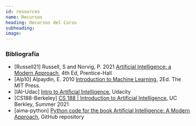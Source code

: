 ```yaml
---
id: resources
name: Recursos
heading: Recursos del Curso
subheading: 
image: 
---
```


### Bibliografía


* [Russell21] Russell, S and Norvig, P. 2021 [Artificial Intelligence: a Modern Approach](http://aima.cs.berkeley.edu/), 4th Ed, Prentice-Hall
* [Alp10] Alpaydin, E. 2010 [Introduction to Machine Learning](http://www.cmpe.boun.edu.tr/~ethem/i2ml2e/), 2Ed. The MIT Press.
* [IAI-Udac] [Intro to Artificial Intelligence](https://www.udacity.com/course/intro-to-artificial-intelligence--cs271), Udacity
* [CS188-Berkeley] [CS 188 | Introduction to Artificial Intelligence](https://inst.eecs.berkeley.edu/~cs188/su21/), UC Berkley, Summer 2021
* [aima-python] [Python code for the book Artificial Intelligence: A Modern Approach](https://github.com/aimacode/aima-python), GitHub repository

